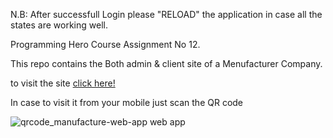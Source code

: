 N.B: After successfull Login please "RELOAD" the application in case all the states are working well.

Programming Hero Course Assignment No 12.

This repo contains the Both admin & client site of a Menufacturer Company.

to visit the site [click here!](https://manufacture-web-app.web.app/)

In case to visit it from your mobile just scan the QR code

![qrcode_manufacture-web-app web app](https://user-images.githubusercontent.com/73699852/202060506-3fc72fc8-7f2b-4ba8-887f-92ab3d8b3228.png)
